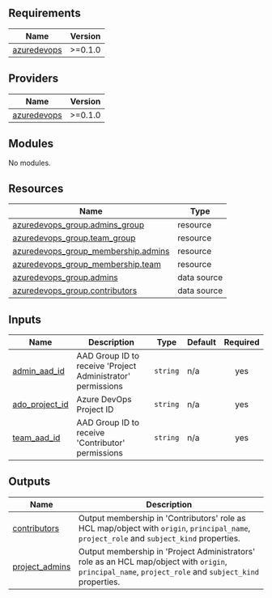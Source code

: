 <!-- BEGIN_TF_DOCS -->
## Requirements

| Name | Version |
|------|---------|
| <a name="requirement_azuredevops"></a> [azuredevops](#requirement\_azuredevops) | >=0.1.0 |

## Providers

| Name | Version |
|------|---------|
| <a name="provider_azuredevops"></a> [azuredevops](#provider\_azuredevops) | >=0.1.0 |

## Modules

No modules.

## Resources

| Name | Type |
|------|------|
| [azuredevops_group.admins_group](https://registry.terraform.io/providers/microsoft/azuredevops/latest/docs/resources/group) | resource |
| [azuredevops_group.team_group](https://registry.terraform.io/providers/microsoft/azuredevops/latest/docs/resources/group) | resource |
| [azuredevops_group_membership.admins](https://registry.terraform.io/providers/microsoft/azuredevops/latest/docs/resources/group_membership) | resource |
| [azuredevops_group_membership.team](https://registry.terraform.io/providers/microsoft/azuredevops/latest/docs/resources/group_membership) | resource |
| [azuredevops_group.admins](https://registry.terraform.io/providers/microsoft/azuredevops/latest/docs/data-sources/group) | data source |
| [azuredevops_group.contributors](https://registry.terraform.io/providers/microsoft/azuredevops/latest/docs/data-sources/group) | data source |

## Inputs

| Name | Description | Type | Default | Required |
|------|-------------|------|---------|:--------:|
| <a name="input_admin_aad_id"></a> [admin\_aad\_id](#input\_admin\_aad\_id) | AAD Group ID to receive 'Project Administrator' permissions | `string` | n/a | yes |
| <a name="input_ado_project_id"></a> [ado\_project\_id](#input\_ado\_project\_id) | Azure DevOps Project ID | `string` | n/a | yes |
| <a name="input_team_aad_id"></a> [team\_aad\_id](#input\_team\_aad\_id) | AAD Group ID to receive 'Contributor' permissions | `string` | n/a | yes |

## Outputs

| Name | Description |
|------|-------------|
| <a name="output_contributors"></a> [contributors](#output\_contributors) | Output membership in 'Contributors' role as HCL map/object with `origin`, `principal_name`, `project_role` and `subject_kind` properties. |
| <a name="output_project_admins"></a> [project\_admins](#output\_project\_admins) | Output membership in 'Project Administrators' role as an HCL map/object with `origin`, `principal_name`, `project_role` and `subject_kind` properties. |
<!-- END_TF_DOCS -->
